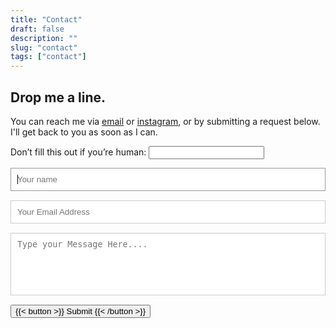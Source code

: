 ```yaml
---
title: "Contact"
draft: false
description: ""
slug: "contact"
tags: ["contact"]
---
```


## Drop me a line.

You can reach me via [email](mailto:glenclancey@hotmail.com) or [instagram](https://www.instagram.com/_ageusic_/),
or by submitting a request below. I'll get back to you as soon as I can.

<style>
fieldset {
	border: medium none !important;
	margin: 0 0 10px;
	min-width: 100%;
	padding: 0;
	width: 100%;
}
#contact input[type="text"], #contact input[type="email"], #contact input[type="tel"], #contact input[type="url"], #contact textarea {
	width:100%;
    color: #000;
	border:1px solid #CCC;
	background:#FFF;
	margin:0 0 5px;
	padding:10px;
}
#contact textarea {
	height:100px;
	max-width:100%;
    resize:none;
}
#contact input:focus, #contact textarea:focus {
	outline:0;
	border:1px solid #999;
}
</style>
  <form id="contact" name="glenclancey-com-contact-form" method="POST" data-netlify="true" netlify-honeypot="bot-field">
    <p class="hidden">
        <label>Don’t fill this out if you’re human: <input name="bot-field" /></label>
    </p>
    <fieldset>
      <input placeholder="Your name" type="text" name="name" tabindex="1" required autofocus/>
    </fieldset>
    <fieldset>
      <input placeholder="Your Email Address" type="email" name="email" tabindex="2" required autofocus/>
    </fieldset>
    <fieldset>
      <textarea placeholder="Type your Message Here...." tabindex="5" type="message" name="message" required></textarea>
    </fieldset>
    <fieldset>
      <button name="submit" type="submit" id="contact-submit">
        {{< button >}}
        Submit
        {{< /button >}}
      </button>
    </fieldset>
  </form>
